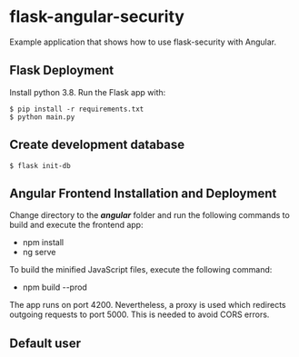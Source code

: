 # flask-angular-security
Example application that shows how to use flask-security with Angular.

## Flask Deployment
Install python 3.8. Run the Flask app with:

    $ pip install -r requirements.txt
    $ python main.py

## Create development database

    $ flask init-db

## Angular Frontend Installation and Deployment
Change directory to the ***angular*** folder and run the following commands to build and execute the frontend app:

* npm install
* ng serve

To build the minified JavaScript files, execute the following command:

* npm build --prod

The app runs on port 4200. Nevertheless, a proxy is used which redirects outgoing requests to port 5000.
This is needed to avoid CORS errors.

## Default user


